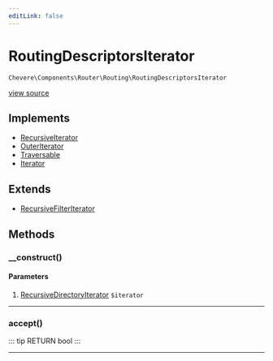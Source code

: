 ```yaml
---
editLink: false
---
```


# RoutingDescriptorsIterator

`Chevere\Components\Router\Routing\RoutingDescriptorsIterator`

[view source](https://github.com/chevere/chevere/blob/master/src/Chevere/Components/Router/Routing/RoutingDescriptorsIterator.php)

## Implements

- [RecursiveIterator](https://www.php.net/manual/class.recursiveiterator)
- [OuterIterator](https://www.php.net/manual/class.outeriterator)
- [Traversable](https://www.php.net/manual/class.traversable)
- [Iterator](https://www.php.net/manual/class.iterator)

## Extends

- [RecursiveFilterIterator](https://www.php.net/manual/class.recursivefilteriterator)

## Methods

### __construct()

#### Parameters

1. [RecursiveDirectoryIterator](https://www.php.net/manual/class.recursivedirectoryiterator) `$iterator`

---

### accept()

::: tip RETURN
bool
:::

---
